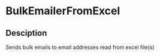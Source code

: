 BulkEmailerFromExcel
====================

Desciption
----------
Sends bulk emails to email addresses read from excel file(s)


